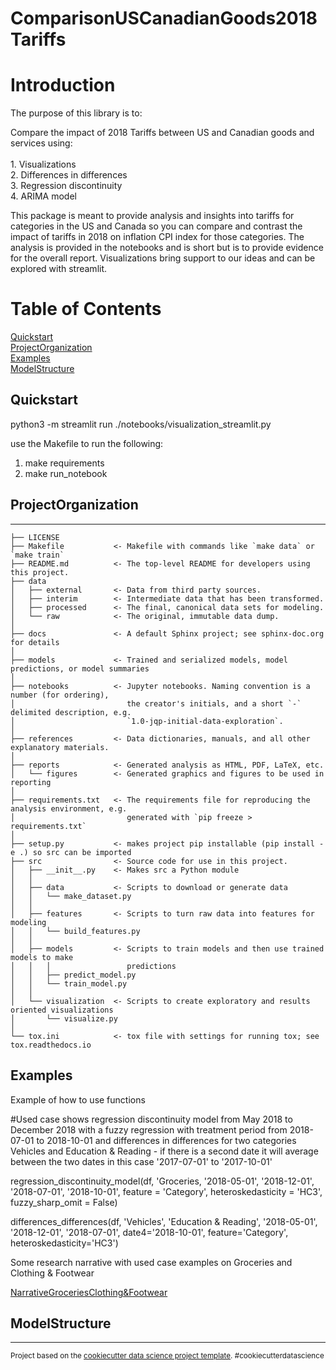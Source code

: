 ComparisonUSCanadianGoods2018Tariffs
==============================
# Introduction
The purpose of this library is to:

Compare the impact of 2018 Tariffs between US and Canadian goods and services using: <br><br>
    1. Visualizations <br>
    2. Differences in differences <br>
    3. Regression discontinuity <br>
    4. ARIMA model <br>

This package is meant to provide analysis and insights into tariffs for categories in the US and Canada so you can compare and contrast the impact of tariffs in 2018 on inflation CPI index for those categories. The analysis is provided in the notebooks and is short but is to provide evidence for the overall report. Visualizations bring support to our ideas and can be explored with streamlit. 


# Table of Contents

[Quickstart](#Quickstart) <br>
[ProjectOrganization](#ProjectOrganization) <br>
[Examples](#Examples) <br>
[ModelStructure](#ModelStructure) <br>


## Quickstart
python3 -m streamlit run ./notebooks/visualization_streamlit.py

use the Makefile to run the following:
1. make requirements
2. make run_notebook

## ProjectOrganization
------------

    ├── LICENSE
    ├── Makefile           <- Makefile with commands like `make data` or `make train`
    ├── README.md          <- The top-level README for developers using this project.
    ├── data
    │   ├── external       <- Data from third party sources.
    │   ├── interim        <- Intermediate data that has been transformed.
    │   ├── processed      <- The final, canonical data sets for modeling.
    │   └── raw            <- The original, immutable data dump.
    │
    ├── docs               <- A default Sphinx project; see sphinx-doc.org for details
    │
    ├── models             <- Trained and serialized models, model predictions, or model summaries
    │
    ├── notebooks          <- Jupyter notebooks. Naming convention is a number (for ordering),
    │                         the creator's initials, and a short `-` delimited description, e.g.
    │                         `1.0-jqp-initial-data-exploration`.
    │
    ├── references         <- Data dictionaries, manuals, and all other explanatory materials.
    │
    ├── reports            <- Generated analysis as HTML, PDF, LaTeX, etc.
    │   └── figures        <- Generated graphics and figures to be used in reporting
    │
    ├── requirements.txt   <- The requirements file for reproducing the analysis environment, e.g.
    │                         generated with `pip freeze > requirements.txt`
    │
    ├── setup.py           <- makes project pip installable (pip install -e .) so src can be imported
    ├── src                <- Source code for use in this project.
    │   ├── __init__.py    <- Makes src a Python module
    │   │
    │   ├── data           <- Scripts to download or generate data
    │   │   └── make_dataset.py
    │   │
    │   ├── features       <- Scripts to turn raw data into features for modeling
    │   │   └── build_features.py
    │   │
    │   ├── models         <- Scripts to train models and then use trained models to make
    │   │   │                 predictions
    │   │   ├── predict_model.py
    │   │   └── train_model.py
    │   │
    │   └── visualization  <- Scripts to create exploratory and results oriented visualizations
    │       └── visualize.py
    │
    └── tox.ini            <- tox file with settings for running tox; see tox.readthedocs.io

## Examples

Example of how to use functions 

#Used case shows regression discontinuity model from May 2018 to December 2018 with a fuzzy regression with treatment period from 2018-07-01 to 2018-10-01 and differences in differences for two categories Vehicles and Education & Reading - if there is a second date it will average between the two dates in this case '2017-07-01' to '2017-10-01'

regression_discontinuity_model(df, 'Groceries, '2018-05-01', '2018-12-01', '2018-07-01', '2018-10-01', feature = 'Category', heteroskedasticity = 'HC3', fuzzy_sharp_omit = False)

differences_differences(df, 'Vehicles', 'Education & Reading', '2018-05-01', '2018-12-01', '2018-07-01', date4='2018-10-01', feature='Category', heteroskedasticity='HC3')

Some research narrative with used case examples on Groceries and Clothing & Footwear

[NarrativeGroceriesClothing&Footwear]('./notebooks/Official_Differences_and_RC.ipynb') <br>


## ModelStructure







--------

<p><small>Project based on the <a target="_blank" href="https://drivendata.github.io/cookiecutter-data-science/">cookiecutter data science project template</a>. #cookiecutterdatascience</small></p>

